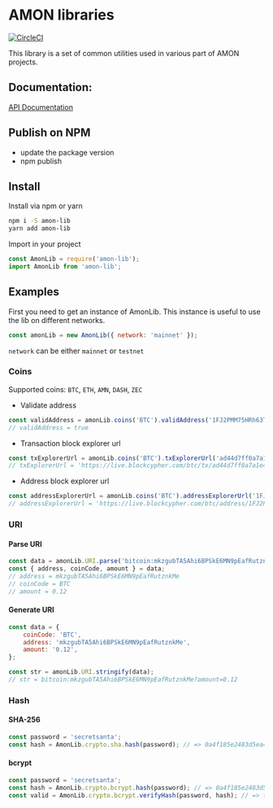  # AMON libraries

[![CircleCI](https://circleci.com/gh/amontech/amon-lib/tree/master.svg?style=svg&circle-token=35a5a437b160dcd5edeb20b19b5b75fcebd7082d)](https://circleci.com/gh/amontech/amon-lib/tree/master)

This library is a set of common utilities used in various part of AMON projects.

## Documentation:

[API Documentation](https://amontech.github.io/amon-lib/)

## Publish on NPM
- update the package version 
- npm publish

## Install

Install via npm or yarn
```bash
npm i -S amon-lib
yarn add amon-lib
```

Import in your project
```javascript
const AmonLib = require('amon-lib');
import AmonLib from 'amon-lib';
```

## Examples

First you need to get an instance of AmonLib. This instance is useful to use the lib on different networks.

```javascript
const amonLib = new AmonLib({ network: 'mainnet' });
```

`network` can be either `mainnet` or `testnet`

### Coins

Supported coins: `BTC`, `ETH`, `AMN`, `DASH`, `ZEC`

- Validate address
```javascript
const validAddress = amonLib.coins('BTC').validAddress('1FJ2PMM75HRh63TmoYLe6Wd9apxNK3aem9');
// validAddress = true
```

- Transaction block explorer url
```javascript
const txExplorerUrl = amonLib.coins('BTC').txExplorerUrl('ad44d7ff0a7a1e433d00fbe9db1a8cf4cd509c3bb928c3963f2e4575fc4c5861');
// txExplorerUrl = 'https://live.blockcypher.com/btc/tx/ad44d7ff0a7a1e433d00fbe9db1a8cf4cd509c3bb928c3963f2e4575fc4c5861'
```

- Address block explorer url
```javascript
const addressExplorerUrl = amonLib.coins('BTC').addressExplorerUrl('1FJ2PMM75HRh63TmoYLe6Wd9apxNK3aem9');
// addressExplorerUrl = 'https://live.blockcypher.com/btc/address/1FJ2PMM75HRh63TmoYLe6Wd9apxNK3aem9'
```

### URI

#### Parse URI

```js
const data = amonLib.URI.parse('bitcoin:mkzgubTA5Ahi6BPSkE6MN9pEafRutznkMe?amount=0.12');
const { address, coinCode, amount } = data; 
// address = mkzgubTA5Ahi6BPSkE6MN9pEafRutznkMe
// coinCode = BTC
// amount = 0.12
```

#### Generate URI

```js
const data = {
    coinCode: 'BTC',
    address: 'mkzgubTA5Ahi6BPSkE6MN9pEafRutznkMe',
    amount: '0.12',
};

const str = amonLib.URI.stringify(data); 
// str = bitcoin:mkzgubTA5Ahi6BPSkE6MN9pEafRutznkMe?amount=0.12
```


### Hash

#### SHA-256

```js
const password = 'secretsanta';
const hash = AmonLib.crypto.sha.hash(password); // => 0a4f185e2483d5ea4e370c6b4ee31c51840f212a7c25de997509a8953d5fcb86
```

#### bcrypt

```js
const password = 'secretsanta';
const hash = AmonLib.crypto.bcrypt.hash(password); // => 0a4f185e2483d5ea4e370c6b4ee31c51840f212a7c25de997509a8953d5fcb86
const valid = AmonLib.crypto.bcrypt.verifyHash(password, hash); // => true
```


